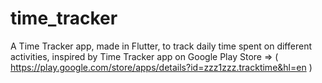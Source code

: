 # time_tracker

A Time Tracker app, made in Flutter, to track daily time spent on different activities, inspired by Time Tracker app on Google Play Store => 
( https://play.google.com/store/apps/details?id=zzz1zzz.tracktime&hl=en )
